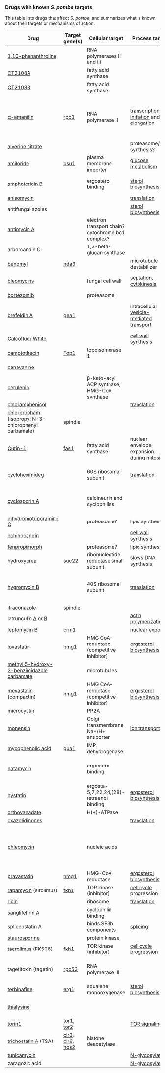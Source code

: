 ### Drugs with known *S. pombe* targets

This table lists drugs that affect *S. pombe*, and summarizes what is
known about their targets or mechanisms of action.


Drug | Target gene(s) | Cellular target | Process target | Other | Reference
-----|----------------|-----------------|----------------|-------|----------
[1,10-phenanthroline](https://www.ebi.ac.uk/chebi/searchId.do?chebiId=CHEBI:44975) | | RNA polymerases II and III | | | [PMID:27518095](https://www.pombase.org/reference/PMID:27518095)
[CT2108A](https://www.ebi.ac.uk/chebi/searchId.do?chebiId=CHEBI:65678) | | fatty acid synthase | | |
[CT2108B](https://www.ebi.ac.uk/chebi/searchId.do?chebiId=CHEBI:65679) | | fatty acid synthase  | | |
[α-amanitin](https://www.ebi.ac.uk/chebi/searchId.do?chebiId=CHEBI:37415) | [rpb1](https://www.pombase.org/gene/SPBC28F2.12) | RNA polymerase II | transcription [initiation](https://www.pombase.org/term/GO:0006367) and [elongation](https://www.pombase.org/term/GO:0006368) | interferes with a protein conformational change underlying the transcription mechanism | [PMID:11805306](https://www.pombase.org/reference/PMID:11805306)
[alverine citrate](https://www.ebi.ac.uk/chebi/searchId.do?chebiId=CHEBI:53785) | | | proteasome/lipid synthesis? | |
[amiloride](https://www.ebi.ac.uk/chebi/searchId.do?chebiId=CHEBI:2639) | [bsu1](https://www.pombase.org/gene/SPAC17A2.01) | plasma membrane importer | [glucose metabolism](https://www.pombase.org/term/GO:0006006) | |[PMID:15701794](https://www.pombase.org/reference/PMID:15701794), [PMID:8431459](https://www.pombase.org/reference/PMID:8431459)
[amphotericin B](https://www.ebi.ac.uk/chebi/searchId.do?chebiId=CHEBI:2682) | | ergosterol binding | [sterol biosynthesis](https://www.pombase.org/term/GO:0016126) | forms membrane pores |
[anisomycin](https://www.ebi.ac.uk/chebi/searchId.do?chebiId=CHEBI:338412) | | | [translation](https://www.pombase.org/term/GO:0002181) | |
antifungal azoles | | | [sterol biosynthesis](https://www.pombase.org/term/GO:0016126) | |
[antimycin A](https://www.ebi.ac.uk/chebi/searchId.do?chebiId=CHEBI:2762) | | electron transport chain? cytochrome bc1 complex? | | |
arborcandin C | | 1,3-beta-glucan synthase | | |
[benomyl](https://www.ebi.ac.uk/chebi/searchId.do?chebiId=CHEBI:3015) | [nda3](https://www.pombase.org/gene/SPBC26H8.07c) | | microtubule destabilizer | |
[bleomycins](https://www.ebi.ac.uk/chebi/searchId.do?chebiId=CHEBI:22907) | | fungal cell wall | [septation](https://www.pombase.org/term/GO:0000917), [cytokinesis](https://www.pombase.org/term/GO:0000281) | gamma irradiation mimetic | [Forsburg lab](https://dornsife.usc.edu/pombenet/drugs/)
[bortezomib](https://www.ebi.ac.uk/chebi/searchId.do?chebiId=CHEBI:52717) | | proteasome | | | [PMID:25908789](https://www.pombase.org/reference/PMID:25908789)
[brefeldin A](https://www.ebi.ac.uk/chebi/searchId.do?chebiId=CHEBI:48080) | [gea1](https://www.pombase.org/gene/SPBC211.03c) | | intracellular [vesicle-mediated transport](https://www.pombase.org/term/GO:0016192) | inhibits the GEFs for class II ARFs; blocks coat assembly and vesicle budding | [PMID:27191590](https://www.pombase.org/reference/PMID:27191590), [PMID:1448152](https://pubmed.ncbi.nlm.nih.gov/1448152/) (PubMed link)
[Calcofluor White](https://www.ebi.ac.uk/chebi/searchId.do?chebiId=CHEBI:50011) | | | [cell wall synthesis](https://www.pombase.org/term/GO:0009272) | |
[camptothecin](https://www.ebi.ac.uk/chebi/searchId.do?chebiId=CHEBI:27656) | [Top1](https://www.pombase.org/gene/SPBC1703.14c) | topoisomerase 1 | | |
[canavanine](https://www.ebi.ac.uk/chebi/searchId.do?chebiId=CHEBI:609827) | | | | toxic arginine analog | 
[cerulenin](https://www.ebi.ac.uk/chebi/searchId.do?chebiId=CHEBI:171741) | | β-keto-acyl ACP synthase, HMG-CoA synthase | | | [PMID:30003614](https://www.pombase.org/reference/PMID:30003614)
[chloramphenicol](https://www.ebi.ac.uk/chebi/searchId.do?chebiId=CHEBI:17698) | | | [translation](https://www.pombase.org/term/GO:0002181) | |
[chlorpropham](https://www.ebi.ac.uk/chebi/searchId.do?chebiId=CHEBI:34630) (isopropyl N-3-chlorophenyl carbamate) | spindle | | | spindle poison | 
[Cutin-1](https://www.ebi.ac.uk/chebi/searchId.do?chebiId=CHEBI:133750) | [fas1](https://www.pombase.org/gene/SPAC926.09c) | fatty acid synthase | nuclear envelope expansion during mitosis | | [PMID:26869222](https://www.pombase.org/reference/PMID:26869222)
[cycloheximideg](https://www.ebi.ac.uk/chebi/searchId.do?chebiId=CHEBI:27641) | | 60S ribosomal subunit | [translation](https://www.pombase.org/term/GO:0002181) | prevents release of deacetylated tRNA from the E site |
[cyclosporin A](https://www.ebi.ac.uk/chebi/searchId.do?chebiId=CHEBI:4031) | | calcineurin and cyclophilins | | several cyclophilins described in *S. pombe*| [PMID:16134115](https://www.pombase.org/reference/PMID:16134115)
[dihydromotuporamine C](https://www.ebi.ac.uk/chebi/searchId.do?chebiId=CHEBI:82642) | | proteasome? | lipid synthesis? | |
[echinocandin](https://www.ebi.ac.uk/chebi/searchId.do?chebiId=CHEBI:57248) | | | [cell wall synthesis](https://www.pombase.org/term/GO:0009272) | |
[fenpropimorph](https://www.ebi.ac.uk/chebi/searchId.do?chebiId=CHEBI:50145) | | proteasome? | lipid synthesis? | |
[hydroxyurea](https://www.ebi.ac.uk/chebi/searchId.do?chebiId=CHEBI:44423) | [suc22](https://www.pombase.org/gene/SPBC25D12.04) | ribonucleotide reductase small subunit | slows DNA synthesis | causes replication fork stalling | [PMID:27869662](https://www.pombase.org/reference/PMID:27869662)
[hygromycin B](https://www.ebi.ac.uk/chebi/searchId.do?chebiId=CHEBI:16976) | | 40S ribosomal subunit | [translation](https://www.pombase.org/term/GO:0002181) | interferes with translocation of tRNA from the A site to the P site of the ribosome |
[itraconazole](https://www.ebi.ac.uk/chebi/searchId.do?chebiId=CHEBI:6076) | spindle | | | spindle poison | 
latrunculin [A](https://www.ebi.ac.uk/chebi/searchId.do?chebiId=CHEBI:49703) or [B](https://www.ebi.ac.uk/chebi/searchId.do?chebiId=CHEBI:49703) | | | [actin polymerization](https://www.pombase.org/term/GO:0030041) | |
[leptomycin B](https://www.ebi.ac.uk/chebi/searchId.do?chebiId=CHEBI:52646) | [crm1](https://www.pombase.org/gene/SPAC1805.17) | | [nuclear export](https://www.pombase.org/term/GO:0051168) | |
[lovastatin](https://www.ebi.ac.uk/chebi/searchId.do?chebiId=CHEBI:40303) | [hmg1](https://www.pombase.org/gene/SPCC162.09c) | HMG CoA-reductase (competitive inhibitor) | [ergosterol biosynthesis](https://www.pombase.org/term/GO:0006696) | |
[methyl 5-hydroxy-2-benzimidazole carbamate](https://www.ebi.ac.uk/chebi/searchId.do?chebiId=CHEBI:6852) | | microtubules | | reversible MT inhibitor |
[mevastatin](https://www.ebi.ac.uk/chebi/searchId.do?chebiId=CHEBI:34848) (compactin) | [hmg1](https://www.pombase.org/gene/SPCC162.09c) | HMG CoA-reductase (competitive inhibitor) | [ergosterol biosynthesis](https://www.pombase.org/term/GO:0006696) | |
[microcystin](https://www.ebi.ac.uk/chebi/searchId.do?chebiId=CHEBI:48041) | | PP2A | | | [PMID:29079657](https://www.pombase.org/reference/PMID:29079657)
[monensin](https://www.ebi.ac.uk/chebi/searchId.do?chebiId=CHEBI:27617) | | Golgi transmembrane Na+/H+ antiporter | [ion transport](https://www.pombase.org/term/GO:0034220) | |
[mycophenolic acid](https://www.ebi.ac.uk/chebi/searchId.do?chebiId=CHEBI:168396) | [gua1](https://www.pombase.org/gene/SPBC2F12.14c) | IMP dehydrogenase | | limits cellular GTP pools | [PMID:11535588](https://www.pombase.org/reference/PMID:11535588)
[natamycin](https://www.ebi.ac.uk/chebi/searchId.do?chebiId=CHEBI:7488) | | ergosterol binding | | blocks fungal growth without permeabilizing the membrane |
[nystatin](https://www.ebi.ac.uk/chebi/searchId.do?chebiId=CHEBI:7660) | | ergosta-5,7,22,24,(28)-tetraenol binding | [ergosterol biosynthesis](https://www.pombase.org/term/GO:0006696) | antifungal |
[orthovanadate](https://www.ebi.ac.uk/chebi/searchId.do?chebiId=CHEBI:46442) | | H(+)-ATPase | | | [PMID:8431459](https://www.pombase.org/reference/PMID:8431459)
[oxazolidinones](https://www.ebi.ac.uk/chebi/searchId.do?chebiId=CHEBI:55374) | | | [translation](https://www.pombase.org/term/GO:0002181) | |
[phleomycin](https://www.ebi.ac.uk/chebi/searchId.do?chebiId=CHEBI:75044) | | nucleic acids | | antibiotic; damages nucleic acids in the presence of iron when cells are grown aerobically | [PMID:17724773](https://www.pombase.org/reference/PMID:17724773)
[pravastatin](https://www.ebi.ac.uk/chebi/searchId.do?chebiId=CHEBI:63618) | [hmg1](https://www.pombase.org/gene/SPCC162.09c) | HMG-CoA reductase  | [ergosterol biosynthesis](https://www.pombase.org/term/GO:0006696) | |
[rapamycin](https://www.ebi.ac.uk/chebi/searchId.do?chebiId=CHEBI:9168) (sirolimus) | [fkh1](https://www.pombase.org/gene/SPBC839.17c) | TOR kinase (inhibitor) | [cell cycle](https://www.pombase.org/term/GO:0000278) progression | [PMID:11335722](https://www.pombase.org/reference/PMID:11335722)
[ricin](https://www.ebi.ac.uk/chebi/searchId.do?chebiId=CHEBI:8852) | | ribosome | [translation](https://www.pombase.org/term/GO:0002181) | |
sanglifehrin A | | cyclophilin binding | | |
spliceostatin A | | binds SF3b components | [splicing](https://www.pombase.org/term/GO:0008380) | | [PMID:17961508](https://www.pombase.org/reference/PMID:17961508)
[staurosporine](https://www.ebi.ac.uk/chebi/searchId.do?chebiId=CHEBI:15738) | | protein kinase | | |
[tacrolimus](https://www.ebi.ac.uk/chebi/searchId.do?chebiId=CHEBI:61049) (FK506) | [fkh1](https://www.pombase.org/gene/SPBC839.17c) | TOR kinase (inhibitor) | [cell cycle](https://www.pombase.org/term/GO:0000278) progression | | [PMID:11335722](https://www.pombase.org/reference/PMID:11335722)
tagetitoxin (tagetin) | [rpc53](https://www.pombase.org/gene/SPCC18.07) | RNA polymerase III | | [RNA polymerases and associated factors (book)](https://books.google.co.uk/books?id=zYlqeJAi0igC&pg=PA173&lpg=PA173&dq=tagetitoxin+pombe&source=bl&ots=zENTjUISTy&sig=ACfU3U2_CsWzJPojjmBVgRvbvm3bi0x5lQ&hl=en&sa=X&ved=2ahUKEwjh0IDe75nnAhUHZMAKHcM7CV8Q6AEwBXoECFgQAQ#v=onepage&q=tagetitoxin%20pombe&f=false)
[terbinafine](https://www.ebi.ac.uk/chebi/searchId.do?chebiId=CHEBI:9448) | [erg1](https://www.pombase.org/gene/SPBC713.12) | squalene monooxygenase | [sterol biosynthesis](https://www.pombase.org/term/GO:0016126) | | [PMID:32320462](https://www.pombase.org/reference/PMID:32320462)
[thialysine](https://www.ebi.ac.uk/chebi/searchId.do?chebiId=CHEBI:497734) | | | | naturally occurring, toxic lysine analog |
[torin1](https://www.ebi.ac.uk/chebi/searchId.do?chebiId=CHEBI:) | [tor1](https://www.pombase.org/gene/SPBC30D10.10c), [tor2](https://www.pombase.org/gene/SPBC216.07c) | | [TOR signaling](https://www.pombase.org/term/GO:0031929) | | [PMID:24424027](https://www.pombase.org/reference/PMID:24424027)
[trichostatin A](https://www.ebi.ac.uk/chebi/searchId.do?chebiId=CHEBI:46024) (TSA) | [clr3](https://www.pombase.org/gene/SPBC800.03), [clr6](https://www.pombase.org/gene/SPBC36.05c), [hos2](https://www.pombase.org/gene/SPAC3G9.07c) | histone deacetylase | | | [PMID:19723888](https://www.pombase.org/reference/PMID:19723888)
[tunicamycin](https://www.ebi.ac.uk/chebi/searchId.do?chebiId=CHEBI:29699) | | | [N-glycosylation](https://www.pombase.org/term/GO:0006487) | |
zaragozic acid | | | [N-glycosylation](https://www.pombase.org/term/GO:0006487) ||
